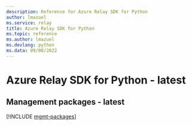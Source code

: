```yaml
---
description: Reference for Azure Relay SDK for Python
author: lmazuel
ms.service: relay
title: Azure Relay SDK for Python
ms.topic: reference
ms.author: lmazuel
ms.devlang: python
ms.data: 09/08/2022
---
```

# Azure Relay SDK for Python - latest

## Management packages - latest
[!INCLUDE [mgmt-packages](relay-mgmt-index.md)]